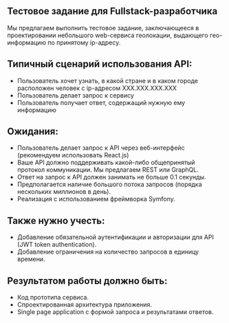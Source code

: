 ## Тестовое задание для Fullstack-разработчика

Мы предлагаем выполнить тестовое задание, заключающееся в проектировании небольшого web-сервиса геолокации, выдающего гео-информацию по принятому ip-адресу.

## Типичный сценарий использования API:
- Пользователь хочет узнать, в какой стране и в каком городе расположен человек с ip-адресом
XXX.XXX.XXX.XXX
- Пользователь делает запрос к сервису
- Пользователь получает ответ, содержащий нужную ему информацию

## Ожидания:
- Пользователь делает запрос к API через веб-интерфейс (рекомендуем использовать React.js)
- Ваше API должно поддерживать какой-либо общепринятый протокол
коммуникации. Мы предлагаем REST или GraphQL.
- Ответ на запрос к API должен занимать не больше 0.1 секунды.
- Предполагается наличие большого потока запросов (порядка нескольких
миллионов в день).
- Реализация с использованием фреймворка Symfony.

## Также нужно учесть:
- Добавление обязательной аутентификации и авторизации для API (JWT token authentication). 
- Добавление ограничения на количество запросов в единицу времени.

## Результатом работы должно быть:
- Код прототипа сервиса.
- Спроектированная архитектура приложения.
- Single page application c формой запроса и результатами ответов.
